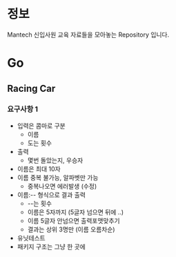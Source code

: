 # 정보
Mantech 신입사원 교육 자료들을 모아놓는 Repository 입니다.

# Go
## Racing Car
### 요구사항 1
- 입력은 콤마로 구분
  - 이름
  - 도는 횟수
- 출력
  - 몇번 돌았는지, 우승자
- 이름은 최대 10자
- 이름 중복 불가능, 알파벳만 가능
  - 중복나오면 에러발생 (수정)
- 이름:-- 형식으로 결과 출력
  - --는 횟수
  - 이름은 5자까지 (5글자 넘으면 뒤에 ..)
  - 이름 5글자 안넘으면 출력포맷맞추기
  - 결과는 상위 3명만 (이름 오름차순)
- 유닛테스트
- 패키지 구조는 그냥 한 곳에